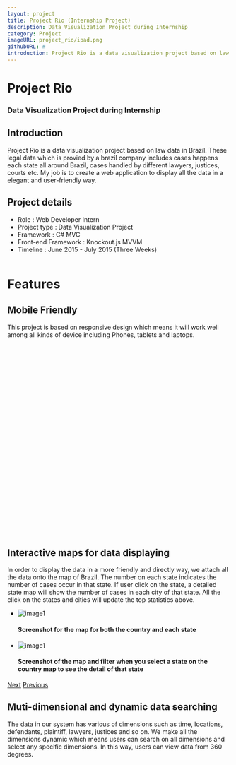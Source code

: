 ```yaml
---
layout: project
title: Project Rio (Internship Project)
description: Data Visualization Project during Internship
category: Project
imageURL: project_rio/ipad.png
githubURL: #
introduction: Project Rio is a data visualization project based on law data in Brazil. These legal data includes cases happens each state all around Brazil, cases handled by different lawyers, justices, courts etc.
---
```

<div class="component-1" style="background-image:url({{ '/images/project/project_rio/header.jpg' | prepend: site.baseurl }});">
	<div class="col-1-3 col-offset-1-6 component-1-content">
		<h1>Project Rio</h1>
		<h3>Data Visualization Project during Internship</h3>
	</div>
	<div class="clean"></div>
</div>
<div class="row component-2">
	<div class="col-5-12 col-offset-1-12 component-2-left">
		<h2>Introduction</h2>
		<p>Project Rio is a data visualization project based on law data in Brazil. These legal data which is provied by a brazil company includes cases happens each state all around Brazil, cases handled by different lawyers, justices, courts etc. My job is to create a web application to display all the data in a elegant and user-friendly way. </p>
	</div>
	<div class="col-1-3 col-offset-1-6 component-2-right">
		<h2>Project details</h2>
		<ul>
			<li>Role : Web Developer Intern</li>
			<li>Project type : Data Visualization Project</li>
			<li>Framework : C# MVC</li>
			<li>Front-end Framework : Knockout.js MVVM</li>
			<li>Timeline : June 2015 - July 2015 (Three Weeks)</li>
		</ul>
	</div>
</div>
<div class="row col-1-2 col-offset-1-4 divide">
	<img src="{{ '/images/component-line.svg' | prepend: site.baseurl }}" alt="">
</div>
<div class="clean"></div>
<div class="row component-3">
	<h1>Features</h1>
	<div class="col-1-4 col-offset-1-12 component-3-left">
		<h2>Mobile Friendly</h2>
		<p>This project is based on responsive design which means it will work well among all kinds of device including Phones, tablets and laptops.</p>
	</div>
	<div class="col-7-12 col-offset-1-12 component-3-right" style="height: 430px; background-image:url({{ '/images/project/project_rio/mobile2.png' | prepend: site.baseurl }})">
	</div>
</div>
<div class="row component-4">
	<h2 class='center'>Interactive maps for data displaying</h2>
	<div class="col-10-12 col-offset-1-12">
		<p>In order to display the data in a more friendly and directly way, we attach all the data onto the map of Brazil. The number on each state indicates the number of cases occur in that state. If user click on the state, a detailed state map will show the number of cases in each city of that state. All the click on the states and cities will update the top statistics above. </p>
	</div>
</div>
<div class="col-1-2 col-offset-1-4 slider">
	<ul id="sb-slider" class="sb-slider">
		<li>
			<img src="{{ '/images/project/project_rio/map.png' | prepend: site.baseurl }}" alt="image1">
			<div class="sb-description">
				<h4>Screenshot for the map for both the country and each state</h4>
			</div>
		</li>
		<li>
			<img src="{{ '/images/project/project_rio/map2.png' | prepend: site.baseurl }}" alt="image1">
			<div class="sb-description">
				<h4>Screenshot of the map and filter when you select a state on the country map to see the detail of that state</h4>
			</div>
		</li>
	</ul>
	<div id="nav-arrows" class="nav-arrows">
		<a href="#">Next</a>
		<a href="#">Previous</a>
	</div>
</div>

<div class="row component-3">
	<div class="col-7-12 col-offset-1-12 component-3-right" style="height: 430px; background-image:url({{ '/images/project/project_rio/dimensions2.png' | prepend: site.baseurl }})">
		<div class="col-1-4 col-offset-1-12 component-3-left">
			<h2>Muti-dimensional and dynamic data searching</h2>
			<p>The data in our system has various of dimensions such as time, locations, defendants, plaintiff, lawyers, justices and so on. We make all the dimensions dynamic which means users can search on all dimensions and select any specific dimensions. In this way, users can view data from 360 degrees. </p>
		</div>
	</div>
</div>
<div class="row col-1-2 col-offset-1-4 divide">
	<img src="{{ '/images/component-line.svg' | prepend: site.baseurl }}" alt="">
</div>